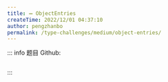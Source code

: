 ```yaml
---
title: ➖ ObjectEntries
createTime: 2022/12/01 04:37:10
author: pengzhanbo
permalink: /type-challenges/medium/object-entries/
---
```


::: info 题目
Github: []()

```ts

```

:::
